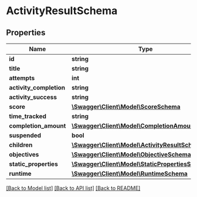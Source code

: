 # ActivityResultSchema

## Properties
Name | Type | Description | Notes
------------ | ------------- | ------------- | -------------
**id** | **string** |  | [optional] 
**title** | **string** |  | [optional] 
**attempts** | **int** |  | [optional] 
**activity_completion** | **string** |  | [optional] 
**activity_success** | **string** |  | [optional] 
**score** | [**\Swagger\Client\Model\ScoreSchema**](ScoreSchema.md) |  | [optional] 
**time_tracked** | **string** |  | [optional] 
**completion_amount** | [**\Swagger\Client\Model\CompletionAmountSchema**](CompletionAmountSchema.md) |  | [optional] 
**suspended** | **bool** |  | [optional] 
**children** | [**\Swagger\Client\Model\ActivityResultSchema[]**](ActivityResultSchema.md) |  | [optional] 
**objectives** | [**\Swagger\Client\Model\ObjectiveSchema[]**](ObjectiveSchema.md) |  | [optional] 
**static_properties** | [**\Swagger\Client\Model\StaticPropertiesSchema**](StaticPropertiesSchema.md) |  | [optional] 
**runtime** | [**\Swagger\Client\Model\RuntimeSchema**](RuntimeSchema.md) |  | [optional] 

[[Back to Model list]](../README.md#documentation-for-models) [[Back to API list]](../README.md#documentation-for-api-endpoints) [[Back to README]](../README.md)


